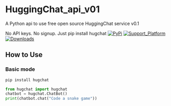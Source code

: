 # HuggingChat_api_v01
A Python api to use free open source HuggingChat service v0.1

No API keys. No signup. Just pip install hugchat
[![PyPi](https://img.shields.io/pypi/v/hugchat.svg)](https://pypi.python.org/pypi/hugchat)
[![Support_Platform](https://img.shields.io/pypi/pyversions/hugchat)](https://pypi.python.org/pypi/hugchat)
[![Downloads](https://static.pepy.tech/badge/hugchat)](https://pypi.python.org/pypi/hugchat)


##  How to Use

### Basic mode
```bash
pip install hugchat
```

```py
from hugchat import hugchat
chatbot = hugchat.ChatBot()
print(chatbot.chat("Code a snake game"))

